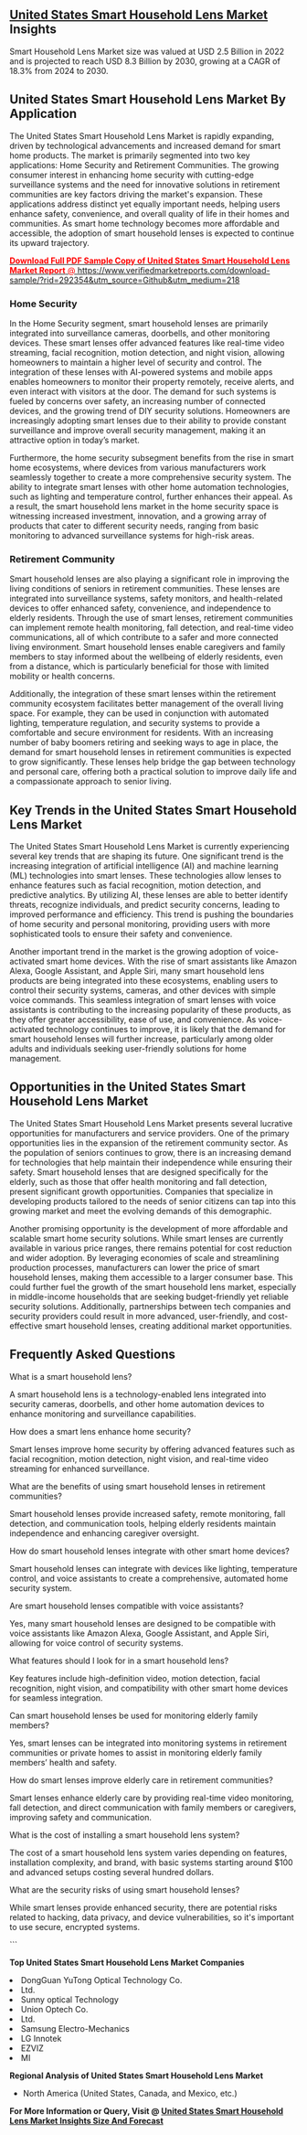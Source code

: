 <h2><a href="https://www.verifiedmarketreports.com/download-sample/?rid=292354&amp;utm_source=Github&amp;utm_medium=218" target="_blank">United States Smart Household Lens Market</a> Insights</h2><p>Smart Household Lens Market size was valued at USD 2.5 Billion in 2022 and is projected to reach USD 8.3 Billion by 2030, growing at a CAGR of 18.3% from 2024 to 2030.</p><p> <h2>United States Smart Household Lens Market By Application</h2> <p>The United States Smart Household Lens Market is rapidly expanding, driven by technological advancements and increased demand for smart home products. The market is primarily segmented into two key applications: Home Security and Retirement Communities. The growing consumer interest in enhancing home security with cutting-edge surveillance systems and the need for innovative solutions in retirement communities are key factors driving the market's expansion. These applications address distinct yet equally important needs, helping users enhance safety, convenience, and overall quality of life in their homes and communities. As smart home technology becomes more affordable and accessible, the adoption of smart household lenses is expected to continue its upward trajectory. <a href="#"><p><span class=""><span style="color: #ff0000;"><strong>Download Full PDF Sample Copy of United States Smart Household Lens Market Report</strong> @ </span><a href="https://www.verifiedmarketreports.com/download-sample/?rid=292354&amp;utm_source=Github&amp;utm_medium=218" target="_blank">https://www.verifiedmarketreports.com/download-sample/?rid=292354&amp;utm_source=Github&amp;utm_medium=218</a></span></p></a></p> <h3>Home Security</h3> <p>In the Home Security segment, smart household lenses are primarily integrated into surveillance cameras, doorbells, and other monitoring devices. These smart lenses offer advanced features like real-time video streaming, facial recognition, motion detection, and night vision, allowing homeowners to maintain a higher level of security and control. The integration of these lenses with AI-powered systems and mobile apps enables homeowners to monitor their property remotely, receive alerts, and even interact with visitors at the door. The demand for such systems is fueled by concerns over safety, an increasing number of connected devices, and the growing trend of DIY security solutions. Homeowners are increasingly adopting smart lenses due to their ability to provide constant surveillance and improve overall security management, making it an attractive option in today’s market.</p> <p>Furthermore, the home security subsegment benefits from the rise in smart home ecosystems, where devices from various manufacturers work seamlessly together to create a more comprehensive security system. The ability to integrate smart lenses with other home automation technologies, such as lighting and temperature control, further enhances their appeal. As a result, the smart household lens market in the home security space is witnessing increased investment, innovation, and a growing array of products that cater to different security needs, ranging from basic monitoring to advanced surveillance systems for high-risk areas.</p> <h3>Retirement Community</h3> <p>Smart household lenses are also playing a significant role in improving the living conditions of seniors in retirement communities. These lenses are integrated into surveillance systems, safety monitors, and health-related devices to offer enhanced safety, convenience, and independence to elderly residents. Through the use of smart lenses, retirement communities can implement remote health monitoring, fall detection, and real-time video communications, all of which contribute to a safer and more connected living environment. Smart household lenses enable caregivers and family members to stay informed about the wellbeing of elderly residents, even from a distance, which is particularly beneficial for those with limited mobility or health concerns.</p> <p>Additionally, the integration of these smart lenses within the retirement community ecosystem facilitates better management of the overall living space. For example, they can be used in conjunction with automated lighting, temperature regulation, and security systems to provide a comfortable and secure environment for residents. With an increasing number of baby boomers retiring and seeking ways to age in place, the demand for smart household lenses in retirement communities is expected to grow significantly. These lenses help bridge the gap between technology and personal care, offering both a practical solution to improve daily life and a compassionate approach to senior living.</p> <h2>Key Trends in the United States Smart Household Lens Market</h2> <p>The United States Smart Household Lens Market is currently experiencing several key trends that are shaping its future. One significant trend is the increasing integration of artificial intelligence (AI) and machine learning (ML) technologies into smart lenses. These technologies allow lenses to enhance features such as facial recognition, motion detection, and predictive analytics. By utilizing AI, these lenses are able to better identify threats, recognize individuals, and predict security concerns, leading to improved performance and efficiency. This trend is pushing the boundaries of home security and personal monitoring, providing users with more sophisticated tools to ensure their safety and convenience.</p> <p>Another important trend in the market is the growing adoption of voice-activated smart home devices. With the rise of smart assistants like Amazon Alexa, Google Assistant, and Apple Siri, many smart household lens products are being integrated into these ecosystems, enabling users to control their security systems, cameras, and other devices with simple voice commands. This seamless integration of smart lenses with voice assistants is contributing to the increasing popularity of these products, as they offer greater accessibility, ease of use, and convenience. As voice-activated technology continues to improve, it is likely that the demand for smart household lenses will further increase, particularly among older adults and individuals seeking user-friendly solutions for home management.</p> <h2>Opportunities in the United States Smart Household Lens Market</h2> <p>The United States Smart Household Lens Market presents several lucrative opportunities for manufacturers and service providers. One of the primary opportunities lies in the expansion of the retirement community sector. As the population of seniors continues to grow, there is an increasing demand for technologies that help maintain their independence while ensuring their safety. Smart household lenses that are designed specifically for the elderly, such as those that offer health monitoring and fall detection, present significant growth opportunities. Companies that specialize in developing products tailored to the needs of senior citizens can tap into this growing market and meet the evolving demands of this demographic.</p> <p>Another promising opportunity is the development of more affordable and scalable smart home security solutions. While smart lenses are currently available in various price ranges, there remains potential for cost reduction and wider adoption. By leveraging economies of scale and streamlining production processes, manufacturers can lower the price of smart household lenses, making them accessible to a larger consumer base. This could further fuel the growth of the smart household lens market, especially in middle-income households that are seeking budget-friendly yet reliable security solutions. Additionally, partnerships between tech companies and security providers could result in more advanced, user-friendly, and cost-effective smart household lenses, creating additional market opportunities.</p> <h2>Frequently Asked Questions</h2> <p>What is a smart household lens?</p> <p>A smart household lens is a technology-enabled lens integrated into security cameras, doorbells, and other home automation devices to enhance monitoring and surveillance capabilities.</p> <p>How does a smart lens enhance home security?</p> <p>Smart lenses improve home security by offering advanced features such as facial recognition, motion detection, night vision, and real-time video streaming for enhanced surveillance.</p> <p>What are the benefits of using smart household lenses in retirement communities?</p> <p>Smart household lenses provide increased safety, remote monitoring, fall detection, and communication tools, helping elderly residents maintain independence and enhancing caregiver oversight.</p> <p>How do smart household lenses integrate with other smart home devices?</p> <p>Smart household lenses can integrate with devices like lighting, temperature control, and voice assistants to create a comprehensive, automated home security system.</p> <p>Are smart household lenses compatible with voice assistants?</p> <p>Yes, many smart household lenses are designed to be compatible with voice assistants like Amazon Alexa, Google Assistant, and Apple Siri, allowing for voice control of security systems.</p> <p>What features should I look for in a smart household lens?</p> <p>Key features include high-definition video, motion detection, facial recognition, night vision, and compatibility with other smart home devices for seamless integration.</p> <p>Can smart household lenses be used for monitoring elderly family members?</p> <p>Yes, smart lenses can be integrated into monitoring systems in retirement communities or private homes to assist in monitoring elderly family members’ health and safety.</p> <p>How do smart lenses improve elderly care in retirement communities?</p> <p>Smart lenses enhance elderly care by providing real-time video monitoring, fall detection, and direct communication with family members or caregivers, improving safety and communication.</p> <p>What is the cost of installing a smart household lens system?</p> <p>The cost of a smart household lens system varies depending on features, installation complexity, and brand, with basic systems starting around $100 and advanced setups costing several hundred dollars.</p> <p>What are the security risks of using smart household lenses?</p> <p>While smart lenses provide enhanced security, there are potential risks related to hacking, data privacy, and device vulnerabilities, so it's important to use secure, encrypted systems.</p> ```</p><p><strong>Top United States Smart Household Lens Market Companies</strong></p><div data-test-id=""><p><li>DongGuan YuTong Optical Technology Co.</li><li>Ltd.</li><li> Sunny optical Technology</li><li> Union Optech Co.</li><li>Ltd.</li><li> Samsung Electro-Mechanics</li><li> LG Innotek</li><li> EZVIZ</li><li> MI</li></p><div><strong>Regional Analysis of&nbsp;United States Smart Household Lens Market</strong></div><ul><li dir="ltr"><p dir="ltr">North America&nbsp;(United States, Canada, and Mexico, etc.)</p></li></ul><p><strong>For More Information or Query, Visit @&nbsp;</strong><strong><a href="https://www.verifiedmarketreports.com/product/smart-household-lens-market/?utm_source=Github&amp;utm_medium=218" target="_blank">United States Smart Household Lens Market Insights Size And Forecast</a></strong></p></div>

